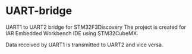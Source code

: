 # UART-bridge
UART1 to UART2 bridge for STM32F3Discovery
The project is created for IAR Embedded Workbench IDE using STM32CubeMX.

Data received by UART1 is transmitted to UART2 and vice versa.
